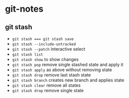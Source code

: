 # git-notes

## git stash
- `git stash === git stash save`
- `git stash --include-untracked`
- `git stash --patch` interactive select
- `git stash list`
- `git stash show` to show changes
- `git stash pop` remove single stashed state and apply it
- `git stash apply` as above without removing state
- `git stash drop` remove last stash state
- `git stash branch` creates new branch and applies state
- `git stash clear` remove all states
- `git stash drop` remove single state
